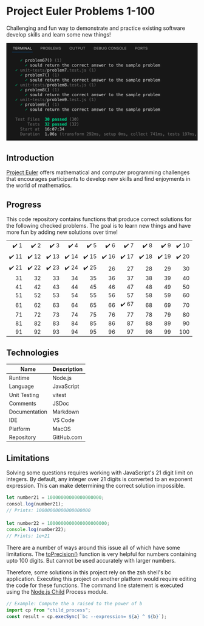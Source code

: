 # Project Euler Problems 1-100

Challenging and fun way to demonstrate and practice existing software develop skills and learn some new things!

![Sample Unit Testing Output](readme-screenshot.png "Sample Unit Testing Output")

## Introduction

[Project Euler](https://projecteuler.net/about) offers mathematical and computer programming challenges that encourages participants to develop new skills and find enjoyments in the world of mathematics.

## Progress

This code repository contains functions that produce correct solutions for the following checked problems. The goal is to learn new things and have more fun by adding new solutions over time!

|                       |                       |                       |                       |                       |                       |                       |                       |                       |                       |
| --------------------: | --------------------: | --------------------: | --------------------: | --------------------: | --------------------: | --------------------: | --------------------: | --------------------: | --------------------: |
|  :heavy_check_mark: 1 |  :heavy_check_mark: 2 |  :heavy_check_mark: 3 |  :heavy_check_mark: 4 |  :heavy_check_mark: 5 |  :heavy_check_mark: 6 |  :heavy_check_mark: 7 |  :heavy_check_mark: 8 |  :heavy_check_mark: 9 | :heavy_check_mark: 10 |
| :heavy_check_mark: 11 | :heavy_check_mark: 12 | :heavy_check_mark: 13 | :heavy_check_mark: 14 | :heavy_check_mark: 15 | :heavy_check_mark: 16 | :heavy_check_mark: 17 | :heavy_check_mark: 18 | :heavy_check_mark: 19 | :heavy_check_mark: 20 |
| :heavy_check_mark: 21 | :heavy_check_mark: 22 | :heavy_check_mark: 23 | :heavy_check_mark: 24 | :heavy_check_mark: 25 |                    26 |                    27 |                    28 |                    29 |                    30 |
|                    31 |                    32 |                    33 |                    34 |                    35 |                    36 |                    37 |                    38 |                    39 |                    40 |
|                    41 |                    42 |                    43 |                    44 |                    45 |                    46 |                    47 |                    48 |                    49 |                    50 |
|                    51 |                    52 |                    53 |                    54 |                    55 |                    56 |                    57 |                    58 |                    59 |                    60 |
|                    61 |                    62 |                    63 |                    64 |                    65 |                    66 | :heavy_check_mark: 67 |                    68 |                    69 |                    70 |
|                    71 |                    72 |                    73 |                    74 |                    75 |                    76 |                    77 |                    78 |                    79 |                    80 |
|                    81 |                    82 |                    83 |                    84 |                    85 |                    86 |                    87 |                    88 |                    89 |                    90 |
|                    91 |                    92 |                    93 |                    94 |                    95 |                    96 |                    97 |                    98 |                    99 |                   100 |

## Technologies

| Name          | Description |
| ------------- | ----------- |
| Runtime       | Node.js     |
| Language      | JavaScript  |
| Unit Testing  | vitest      |
| Comments      | JSDoc       |
| Documentation | Markdown    |
| IDE           | VS Code     |
| Platform      | MacOS       |
| Repository    | GitHub.com  |

## Limitations

Solving some questions requires working with JavaScript's 21 digit limit on integers. By default, any integer over 21 digits is converted to an exponent expression. This can make determining the correct solution impossible.

```javascript
let number21 = 10000000000000000000;
consol.log(number21);
// Prints: 10000000000000000000

let number22 = 1000000000000000000000;
console.log(number22);
// Prints: 1e+21
```

There are a number of ways around this issue all of which have some limitations. The [toPrecision()](https://developer.mozilla.org/en-US/docs/Web/JavaScript/Reference/Global_Objects/Number/toPrecision) function is very helpful for numbers containing upto 100 digits. But cannot be used accurately with larger numbers.

Therefore, some solutions in this project rely on the zsh shell's bc application. Executing this project on another platform would require editing the code for these functions. The command line statement is executed using the [Node.js Child](https://nodejs.org/api/child_process.html) Process module.

```javascript
// Example: Compute the a raised to the power of b
import cp from "child_process";
const result = cp.execSync(`bc --expression= ${a} ^ ${b}`);
```
